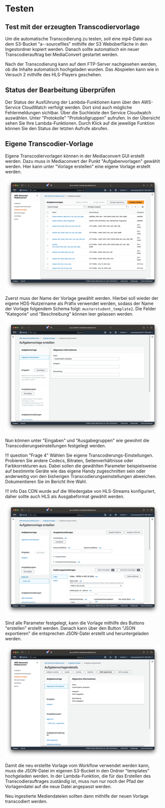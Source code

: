# Testen

## Test mit der erzeugten Transcodiervorlage
Um die automatische Transcodierung zu testen, soll eine mp4-Datei aus dem S3-Bucket "a--sourcefiles" mithilfe der S3 Weboberfläche in den Ingestordner kopiert werden. Danach sollte automatisch ein neuer Transcodierauftrag bei MediaConvert gestartet werden.

Nach der Transcodierung kann auf dem FTP-Server nachgesehen werden, ob die Inhalte automatisch hochgeladen wurden. Das Abspielen kann wie in Versuch 2 mithilfe des HLS-Players geschehen.

## Status der Bearbeitung überprüfen
Der Status der Ausführung der Lambda-Funktionen kann über den AWS-Service CloudWatch verfolgt werden. Dort sind auch mögliche Fehlermeldungen sichtbar.
Über die Suchleiste den Service Cloudwatch auswählen. Unter "Protokolle" "Protokollgruppen" aufrufen. In der Übersicht sehen Sie Ihre Lambda-Funktionen. Durch Klick auf die jeweilige Funktion können Sie den Status der letzten Aufrufe abrufen.

## Eigene Transcodier-Vorlage

Eigene Transcodiervorlagen können in der Mediaconvert GUI erstellt werden. Dazu muss in Mediaconvert der Punkt "Aufgabenvorlagen" gewählt werden. Hier kann unter "Vorlage erstellen" eine eigene Vorlage erstellt werden.

![MediaConvert Vorlagen](../assets/versuch3/mediaconvert_templates.png)

Zuerst muss der Name der Vorlage gewählt werden. Hierbei soll wieder der eigene HDS-Nutzername als Präfix verwendet werden, sodass der Name der Vorlage folgendem Schema folgt: `musterstudent_template2`. Die Felder "Kategorie" und "Beschreibung" können leer gelassen werden.

![MediaConvert Vorlage Name](../assets/versuch3/mediaconvert_template_name.png)

Nun können unter "Eingaben" und "Ausgabegruppen" wie gewohnt die Transcodierungseinstellungen festgelegt werden.

!!! question "Frage 4"
    Wählen Sie eigene Transcodierungs-Einstellungen. Probieren Sie andere Codecs, Bitraten, Seitenverhältnisse oder Farbkorrekturen aus. Dabei sollen die gewählten Parameter beispielsweise auf bestimmte Geräte wie das eigene Handy zugeschnitten sein oder anderweitig von den bisherigen Transcodierungseinstellungen abweichen. Dokumentieren Sie im Bericht Ihre Wahl.

!!! info
    Das CDN wurde auf die Wiedergabe von HLS-Streams konfiguriert, daher sollte auch HLS als Ausgabeformat gewählt werden.

![MediaConvert Vorlage Einstellungen](../assets/versuch3/mediaconvert_template_settings.png)

Sind alle Parameter festgelegt, kann die Vorlage mithilfe des Buttons "erstellen" erstellt werden. Danach kann über den Button "JSON exportieren" die entsprechen JSON-Datei erstellt und heruntergeladen werden.

![MediaConvert Vorlage Export](../assets/versuch3/mediaconvert_template_export.png)

Damit die neu erstellte Vorlage vom Workflow verwendet werden kann, muss die JSON-Datei im eigenen S3-Bucket in den Ordner "templates" hochgeladen werden. In der Lambda-Funktion, die für das Erstellen des Transcodierauftrages zuständig ist, muss nun nur noch der Pfad der Vorlagendatei auf die neue Datei angepasst werden.

Neu ingestierte Mediendateien sollten dann mithilfe der neuen Vorlage transcodiert werden.

